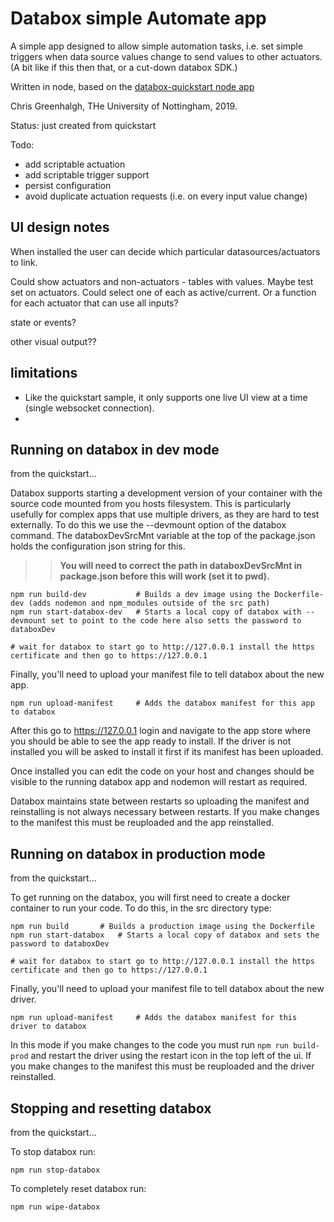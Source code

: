 # Databox simple Automate app

A simple app designed to allow simple automation tasks, i.e. set
simple triggers when data source values change to send values to
other actuators. (A bit like if this then that, or a cut-down
databox SDK.)

Written in node, based on the 
[databox-quickstart node app](https://github.com/me-box/databox-quickstart/tree/master/node/app)

Chris Greenhalgh, THe University of Nottingham, 2019.

Status: just created from quickstart

Todo: 
- add scriptable actuation
- add scriptable trigger support
- persist configuration
- avoid duplicate actuation requests (i.e. on every input value change)

## UI design notes

When installed the user can decide which particular datasources/actuators to link.

Could show actuators and non-actuators - tables with values. 
Maybe test set on actuators.
Could select one of each as active/current.
Or a function for each actuator that can use all inputs?

state or events?

other visual output??


## limitations

- Like the quickstart sample, it only supports one live UI view
  at a time (single websocket connection).
- 


## Running on databox in dev mode

from the quickstart...

Databox supports starting a development version of your container with the source code mounted from you hosts filesystem. This is particularly usefully for complex apps that use multiple drivers, as they are hard to test externally. To do this we use the --devmount option of the databox command. The databoxDevSrcMnt variable at the top of the package.json holds the configuration json string for this.

>> **You will need to correct the path in databoxDevSrcMnt in package.json before this will work (set it to pwd).**

```
npm run build-dev           # Builds a dev image using the Dockerfile-dev (adds nodemon and npm_modules outside of the src path)
npm run start-databox-dev   # Starts a local copy of databox with --devmount set to point to the code here also setts the password to databoxDev

# wait for databox to start go to http://127.0.0.1 install the https certificate and then go to https://127.0.0.1
```

Finally, you'll need to upload your manifest file to tell databox about the new app.

```
npm run upload-manifest     # Adds the databox manifest for this app to databox
```

After this go to https://127.0.0.1 login and navigate to the app store where you should be able to see the app ready to install. If the driver is not installed you will be asked to install it first if its manifest has been uploaded.

Once installed you can edit the code on your host and changes should be visible to the running databox app and nodemon will restart as required.

Databox maintains state between restarts so uploading the manifest and reinstalling is not always necessary between restarts.
If you make changes to the manifest this must be reuploaded and the app reinstalled.


## Running on databox in production mode

from the quickstart...

To get running on the databox, you will first need to create a docker container to run your code.  To do this, in the src directory type:

```
npm run build       # Builds a production image using the Dockerfile
npm run start-databox   # Starts a local copy of databox and sets the password to databoxDev

# wait for databox to start go to http://127.0.0.1 install the https certificate and then go to https://127.0.0.1

```

Finally, you'll need to upload your manifest file to tell databox about the new driver.

```
npm run upload-manifest     # Adds the databox manifest for this driver to databox
```

In this mode if you make changes to the code you must run `npm run build-prod` and restart the driver using the restart icon in the top left of the ui.
If you make changes to the manifest this must be reuploaded and the driver reinstalled.

## Stopping and resetting databox

from the quickstart...

To stop databox run:

```
npm run stop-databox
```

To completely reset databox run:

```
npm run wipe-databox
```

